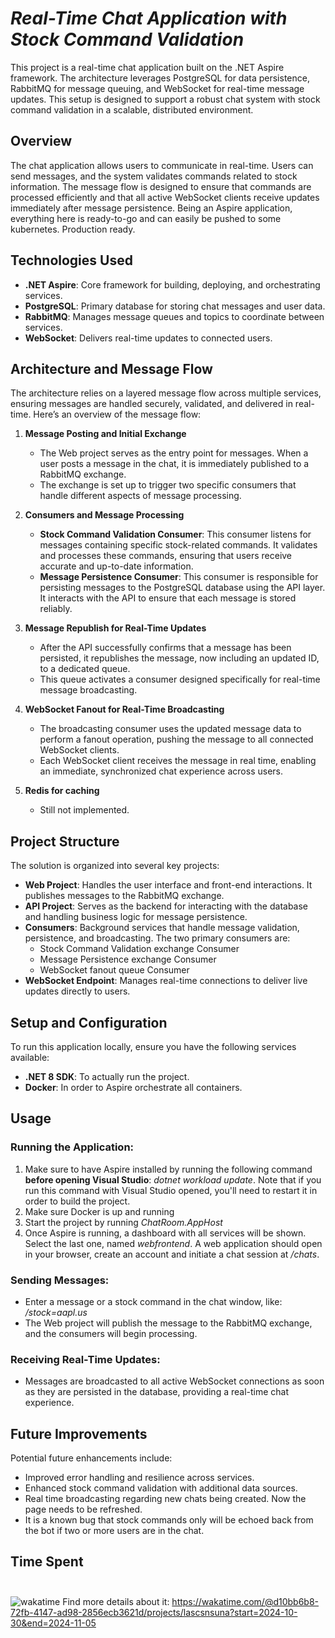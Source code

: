 # ***Real-Time Chat Application with Stock Command Validation***

This project is a real-time chat application built on the .NET Aspire framework. The architecture leverages PostgreSQL for data persistence, RabbitMQ for message queuing, and WebSocket for real-time message updates. This setup is designed to support a robust chat system with stock command validation in a scalable, distributed environment.

## **Overview**

The chat application allows users to communicate in real-time. Users can send messages, and the system validates commands related to stock information. The message flow is designed to ensure that commands are processed efficiently and that all active WebSocket clients receive updates immediately after message persistence. Being an Aspire application, everything here is ready-to-go and can easily be pushed to some kubernetes. Production ready.

## **Technologies Used**

- **.NET Aspire**: Core framework for building, deploying, and orchestrating services.
- **PostgreSQL**: Primary database for storing chat messages and user data.
- **RabbitMQ**: Manages message queues and topics to coordinate between services.
- **WebSocket**: Delivers real-time updates to connected users.

## **Architecture and Message Flow**

The architecture relies on a layered message flow across multiple services, ensuring messages are handled securely, validated, and delivered in real-time. Here’s an overview of the message flow:

1. **Message Posting and Initial Exchange**
   - The Web project serves as the entry point for messages. When a user posts a message in the chat, it is immediately published to a RabbitMQ exchange.
   - The exchange is set up to trigger two specific consumers that handle different aspects of message processing.

2. **Consumers and Message Processing**
   - **Stock Command Validation Consumer**: This consumer listens for messages containing specific stock-related commands. It validates and processes these commands, ensuring that users receive accurate and up-to-date information.
   - **Message Persistence Consumer**: This consumer is responsible for persisting messages to the PostgreSQL database using the API layer. It interacts with the API to ensure that each message is stored reliably.

3. **Message Republish for Real-Time Updates**
   - After the API successfully confirms that a message has been persisted, it republishes the message, now including an updated ID, to a dedicated queue.
   - This queue activates a consumer designed specifically for real-time message broadcasting.

4. **WebSocket Fanout for Real-Time Broadcasting**
   - The broadcasting consumer uses the updated message data to perform a fanout operation, pushing the message to all connected WebSocket clients.
   - Each WebSocket client receives the message in real time, enabling an immediate, synchronized chat experience across users.

5. **Redis for caching**
   - Still not implemented.

## **Project Structure**

The solution is organized into several key projects:

- **Web Project**: Handles the user interface and front-end interactions. It publishes messages to the RabbitMQ exchange.
- **API Project**: Serves as the backend for interacting with the database and handling business logic for message persistence.
- **Consumers**: Background services that handle message validation, persistence, and broadcasting. The two primary consumers are:
  - Stock Command Validation exchange Consumer
  - Message Persistence exchange Consumer
  - WebSocket fanout queue Consumer
- **WebSocket Endpoint**: Manages real-time connections to deliver live updates directly to users.

## **Setup and Configuration**

To run this application locally, ensure you have the following services available:

- **.NET 8 SDK**: To actually run the project.
- **Docker**: In order to Aspire orchestrate all containers.

## **Usage**

### Running the Application:

1. Make sure to have Aspire installed by running the following command **before opening Visual Studio**: *dotnet workload update*. Note that if you run this command with Visual Studio opened, you'll need to restart it in order to build the project.
2. Make sure Docker is up and running
3. Start the project by running *ChatRoom.AppHost*
4. Once Aspire is running, a dashboard with all services will be shown. Select the last one, named *webfrontend*. A web application should open in your browser, create an account and initiate a chat session at */chats*.

### Sending Messages:

- Enter a message or a stock command in the chat window, like: */stock=aapl.us*
- The Web project will publish the message to the RabbitMQ exchange, and the consumers will begin processing.

### Receiving Real-Time Updates:

- Messages are broadcasted to all active WebSocket connections as soon as they are persisted in the database, providing a real-time chat experience.

## **Future Improvements**

Potential future enhancements include:

- Improved error handling and resilience across services.
- Enhanced stock command validation with additional data sources.
- Real time broadcasting regarding new chats being created. Now the page needs to be refreshed.
- It is a known bug that stock commands only will be echoed back from the bot if two or more users are in the chat.

## **Time Spent**<br><br>

![wakatime](https://imgur.com/AMLtO1B)
Find more details about it: https://wakatime.com/@d10bb6b8-72fb-4147-ad98-2856ecb3621d/projects/lascsnsuna?start=2024-10-30&end=2024-11-05
